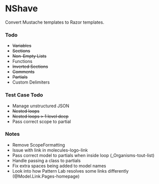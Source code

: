 # NShave #

Convert Mustache templates to Razor templates.

### Todo ###

* ~~Variables~~
* ~~Sections~~
* ~~Non-Empty Lists~~
* Functions
* ~~Inverted Sections~~
* ~~Comments~~
* ~~Partials~~
* Custom Delimiters

### Test Case Todo ###
* Manage unstructured JSON
* ~~Nested loops~~
* ~~Nested loops > 1 level deep~~
* Pass correct scope to partial

### Notes ###

* Remove ScopeFormatting
* Issue with link in molecules-logo-link
* Pass correct model to partials when inside loop (_Organisms-tout-list)
* Handle passing a class to partials
* Fix extra spaces being added to model names
* Look into how Pattern Lab resolves some links differently (@Model.Link.Pages-homepage)

